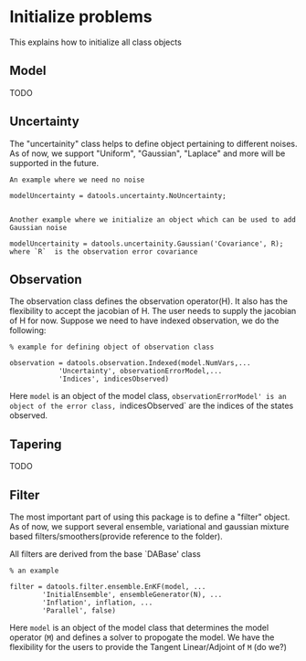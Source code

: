 # Initialize problems
This explains how to initialize all class objects 

## Model
TODO

## Uncertainty
The "uncertainity" class helps to define object pertaining to different noises. As of now, we support "Uniform", "Gaussian", "Laplace" and more will be supported in the future. 

```
An example where we need no noise

modelUncertainty = datools.uncertainty.NoUncertainty;


Another example where we initialize an object which can be used to add Gaussian noise

modelUncertainity = datools.uncertainity.Gaussian('Covariance', R);
where `R`  is the observation error covariance
``` 

## Observation
The observation class defines the observation operator(H). It also has the flexibility to accept the jacobian of H. The user needs to supply the jacobian of H for now.
Suppose we need to have indexed observation, we do the following:
```
% example for defining object of observation class

observation = datools.observation.Indexed(model.NumVars,...
			'Uncertainty', observationErrorModel,...
			'Indices', indicesObserved)
``` 
Here `model` is an object of the model class, `observationErrorModel' is an object of the error class, `indicesObserved` are the indices of the states observed.

## Tapering
TODO

## Filter
The most important part of using this package is to define a "filter" object. As of now, we support several ensemble, variational and gaussian mixture based filters/smoothers(provide reference to the folder).

All filters are derived from the base `DABase' class 

```
% an example

filter = datools.filter.ensemble.EnKF(model, ...
		'InitialEnsemble', ensembleGenerator(N), ...
		'Inflation', inflation, ...
		'Parallel', false)
```

Here `model` is an object of the model class that determines the model operator (`M`) and defines a solver to propogate the model. We have the flexibility for the users to provide the Tangent Linear/Adjoint of `M` (do we?)
 
